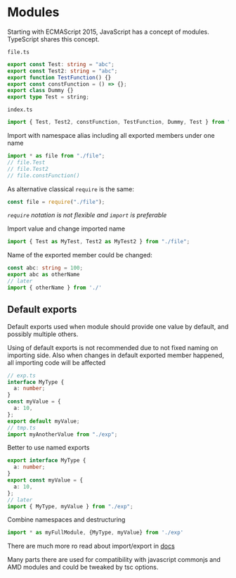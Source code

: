 # Modules

Starting with ECMAScript 2015, JavaScript has a concept of modules. TypeScript shares this concept.

`file.ts`

```ts
export const Test: string = "abc";
export const Test2: string = "abc";
export function TestFunction() {}
export const constFunction = () => {};
export class Dummy {}
export type Test = string;
```

`index.ts`

```ts
import { Test, Test2, constFunction, TestFunction, Dummy, Test } from "./file";
```

Import with namespace alias including all exported members under one name

```ts
import * as file from "./file";
// file.Test
// file.Test2
// file.constFunction()
```

As alternative classical `require` is the same:

```ts
const file = require("./file");
```

_`require` notation is not flexible and `import` is preferable_

Import value and change imported name

```ts
import { Test as MyTest, Test2 as MyTest2 } from "./file";
```

Name of the exported member could be changed:

```ts
const abc: string = 100;
export abc as otherName
// later
import { otherName } from './'
```

## Default exports

Default exports used when module should provide one value by default, and possibly multiple others.

Using of default exports is not recommended due to not fixed naming on importing side.
Also when changes in default exported member happened, all importing code will be affected

```ts
// exp.ts
interface MyType {
  a: number;
}
const myValue = {
  a: 10,
};
export default myValue;
// tmp.ts
import myAnotherValue from "./exp";
```

Better to use named exports

```ts
export interface MyType {
  a: number;
}
export const myValue = {
  a: 10,
};
// later
import { MyType, myValue } from "./exp";
```

Combine namespaces and destructuring

```ts
import * as myFullModule, {MyType, myValue} from './exp'
```

There are much more ro read about import/export in [docs](https://www.typescriptlang.org/docs/handbook/modules.html)

Many parts there are used for compatibility with javascript commonjs and AMD modules and could be tweaked by tsc options.
